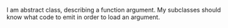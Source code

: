 I am abstract class, describing a function argument.
My subclasses should know what code to emit in order to load an argument.
